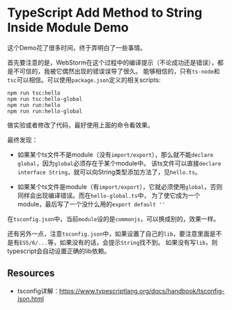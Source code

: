 TypeScript Add Method to String Inside Module Demo
==================================================

这个Demo花了很多时间，终于弄明白了一些事情。

首先要注意的是，WebStorm在这个过程中的编译提示（不论成功还是错误），都是不可信的，我被它偶然出现的错误误导了很久。
能够相信的，只有`ts-node`和`tsc`可以相信。可以使用`package.json`定义的相关scripts:

```
npm run tsc:hello
npm run tsc:hello-global
npm run run:hello
npm run run:hello-global
```

做实验或者修改了代码，最好使用上面的命令看效果。

最终发现：

- 如果某个ts文件不是module（没有`import/export`），那么就不能`declare global`，因为`global`必须存在于某个module中。
该ts文件可以直接`declare interface String`，就可以向String类型添加方法了，见`hello.ts`。

- 如果某个ts文件是module（有`import/export`），它就必须使用`global`，否则同样会出现编译错误。而在`hello-global.ts`中，
为了使它成为一个module，最后写了一个没什么用的`export default ''`

在`tsconfig.json`中，当前`module`设的是`commonjs`，可以换成别的，效果一样。

还有另外一点，注意`tsconfig.json`中，如果设置了自己的`lib`，要注意里面是不是有`ES5/6/...`等，如果没有的话，会提示`String`找不到。
如果没有写`lib`，则typescript会自动设置正确的lib依赖。

Resources
---------
- tsconfig详解：<https://www.typescriptlang.org/docs/handbook/tsconfig-json.html>
